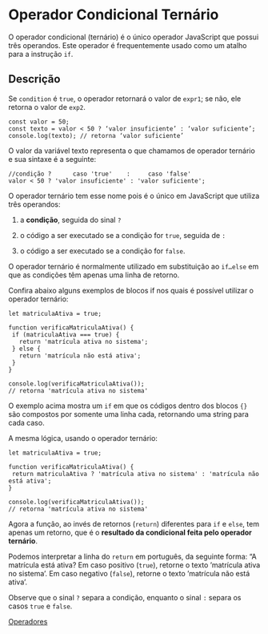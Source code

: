 # Operador Condicional Ternário

O operador condicional (ternário) é o único operador JavaScript que possui três operandos. Este operador é frequentemente usado como um atalho para a instrução `if`.

## Descrição

Se `condition` é `true`, o operador retornará o valor de `expr1`; se não, ele retorna o valor de `exp2`.

```
const valor = 50;
const texto = valor < 50 ? ‘valor insuficiente’ : ‘valor suficiente’;
console.log(texto); // retorna ‘valor suficiente’
```

O valor da variável texto representa o que chamamos de operador ternário e sua sintaxe é a seguinte:


```
//condição ?      caso 'true'    :     caso 'false'
valor < 50 ? 'valor insuficiente' : 'valor suficiente';
```

O operador ternário tem esse nome pois é o único em JavaScript que utiliza três operandos:

1. a **condição**, seguida do sinal `?`

2. o código a ser executado se a condição for `true`, seguida de `:`

3. o código a ser executado se a condição for `false`.

O operador ternário é normalmente utilizado em substituição ao `if…else` em que as condições têm apenas uma linha de retorno.

Confira abaixo alguns exemplos de blocos if nos quais é possível utilizar o operador ternário:

```
let matriculaAtiva = true;

function verificaMatriculaAtiva() {
 if (matriculaAtiva === true) {
   return 'matrícula ativa no sistema';
 } else {
   return 'matrícula não está ativa';
 }
}

console.log(verificaMatriculaAtiva());
// retorna 'matrícula ativa no sistema'
```

O exemplo acima mostra um `if` em que os códigos dentro dos blocos `{}` são compostos por somente uma linha cada, retornando uma string para cada caso.

A mesma lógica, usando o operador ternário:

```
let matriculaAtiva = true;

function verificaMatriculaAtiva() {
 return matriculaAtiva ? 'matrícula ativa no sistema' : 'matrícula não está ativa';
}

console.log(verificaMatriculaAtiva());
// retorna 'matrícula ativa no sistema'
```

Agora a função, ao invés de retornos (`return`) diferentes para `if` e `else`, tem apenas um retorno, que é o **resultado da condicional feita pelo operador ternário**.

Podemos interpretar a linha do `return` em português, da seguinte forma: “A matrícula está ativa? Em caso positivo (`true`), retorne o texto ’matrícula ativa no sistema’. Em caso negativo (`false`), retorne o texto ’matrícula não está ativa’.

Observe que o sinal `?` separa a condição, enquanto o sinal `:` separa os casos `true` e `false`.

[Operadores](../operadores/operadores.md)


